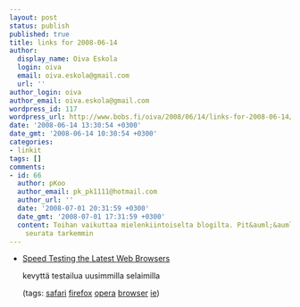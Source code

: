 ```yaml
---
layout: post
status: publish
published: true
title: links for 2008-06-14
author:
  display_name: Oiva Eskola
  login: oiva
  email: oiva.eskola@gmail.com
  url: ''
author_login: oiva
author_email: oiva.eskola@gmail.com
wordpress_id: 117
wordpress_url: http://www.bobs.fi/oiva/2008/06/14/links-for-2008-06-14/
date: '2008-06-14 13:30:54 +0300'
date_gmt: '2008-06-14 10:30:54 +0300'
categories:
- linkit
tags: []
comments:
- id: 66
  author: pKoo
  author_email: pk_pk1111@hotmail.com
  author_url: ''
  date: '2008-07-01 20:31:59 +0300'
  date_gmt: '2008-07-01 17:31:59 +0300'
  content: Toihan vaikuttaa mielenkiintoiselta blogilta. Pit&auml;&auml; ehk&auml;
    seurata tarkemmin
---
```

<ul class="delicious">
<li>
<div class="delicious-link"><a href="http://lifehacker.com/396048/speed-testing-the-latest-web-browsers">Speed Testing the Latest Web Browsers</a></div></p>
<div class="delicious-extended">kevytt&auml; testailua uusimmilla selaimilla</div></p>
<div class="delicious-tags">(tags: <a href="http://del.icio.us/oiva/safari">safari</a> <a href="http://del.icio.us/oiva/firefox">firefox</a> <a href="http://del.icio.us/oiva/opera">opera</a> <a href="http://del.icio.us/oiva/browser">browser</a> <a href="http://del.icio.us/oiva/ie">ie</a>)</div><br />
	</li>
</ul>
